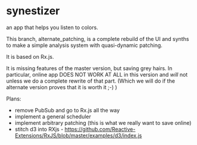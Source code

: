 synestizer
==========

an app that helps you listen to colors.

This branch, alternate_patching, is a complete rebuild of the UI and synths
to make a simple analysis system with quasi-dynamic patching.

It is based on Rx.js.

It is missing  features of the master version, but saving grey hairs.
In particular, online app DOES NOT WORK AT ALL in this version and
*will* not unless we do a complete rewrite of that part.
(Which we will do if the alternate version proves that it is worth it ;-) )

Plans:

* remove PubSub and go to Rx.js all the way
* implement a general scheduler
* implement arbitrary patching (this is what we really want to save online)
* stitch d3 into RXjs - https://github.com/Reactive-Extensions/RxJS/blob/master/examples/d3/index.js